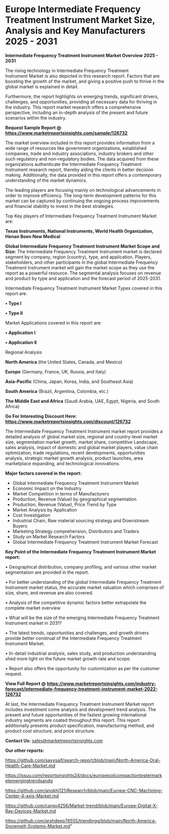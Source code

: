 # Europe Intermediate Frequency Treatment Instrument Market Size, Analysis and Key Manufacturers 2025 - 2031

<Strong> Intermediate Frequency Treatment Instrument Market Overview 2025 - 2031</strong>

The rising technology in Intermediate Frequency Treatment Instrument Market is also depicted in this research report. Factors that are boosting the growth of the market, and giving a positive push to thrive in the global market is explained in detail.

Furthermore, the report highlights on emerging trends, significant drivers, challenges, and opportunities, providing all necessary data for thriving in the industry. This report market research offers a comprehensive perspective, including an in-depth analysis of the present and future scenarios within the industry.

<strong>Request Sample Report @ <a href=https://www.marketreportsinsights.com/sample/126732>https://www.marketreportsinsights.com/sample/126732</a></strong>

The market overview included in this report provides information from a wide range of resources like government organizations, established companies, trade and industry associations, industry brokers and other such regulatory and non-regulatory bodies. The data acquired from these organizations authenticate the Intermediate Frequency Treatment Instrument research report, thereby aiding the clients in better decision making. Additionally, the data provided in this report offers a contemporary understanding of the market dynamics.

The leading players are focusing mainly on technological advancements in order to improve efficiency. The long-term development patterns for this market can be captured by continuing the ongoing process improvements and financial stability to invest in the best strategies.

Top Key players of Intermediate Frequency Treatment Instrument Market are:

<strong>Texas Instruments, National Instruments, World Health Organization, Henan Boen New Medical</strong>

<strong><b>Global Intermediate Frequency Treatment Instrument Market Scope and Size:</b></strong>
The Intermediate Frequency Treatment Instrument market is declared segment by company, region (country), type, and application. Players, stakeholders, and other participants in the global Intermediate Frequency Treatment Instrument market will gain the market scope as they use the report as a powerful resource. The segmental analysis focuses on revenue and product by type and application and the forecast period of 2025-2031.

Intermediate Frequency Treatment Instrument Market Types covered in this report are:

<strong>• Type I

• Type II</strong>

Market Applications covered in this report are:

<strong>• Application I

• Application II</strong> 

Regional Analysis

<strong>North America</strong> (the United States, Canada, and Mexico)

<strong>Europe</strong> (Germany, France, UK, Russia, and Italy)

<strong>Asia-Pacific</strong> (China, Japan, Korea, India, and Southeast Asia)

<strong>South America</strong> (Brazil, Argentina, Colombia, etc.)

<strong>The Middle East and Africa</strong> (Saudi Arabia, UAE, Egypt, Nigeria, and South Africa)

<strong>Go For Interesting Discount Here: <a href=https://www.marketreportsinsights.com/discount/126732>https://www.marketreportsinsights.com/discount/126732</a></strong>

The Intermediate Frequency Treatment Instrument market report provides a detailed analysis of global market size, regional and country-level market size, segmentation market growth, market share, competitive Landscape, sales analysis, impact of domestic and global market players, value chain optimization, trade regulations, recent developments, opportunities analysis, strategic market growth analysis, product launches, area marketplace expanding, and technological innovations.

<strong><b>Major factors covered in the report:</b></strong>
<ul>
  <li>Global Intermediate Frequency Treatment Instrument Market </li>
  <li>Economic Impact on the Industry</li>
  <li>Market Competition in terms of Manufacturers</li>
  <li>Production, Revenue (Value) by geographical segmentation</li>
  <li>Production, Revenue (Value), Price Trend by Type</li>
  <li>Market Analysis by Application</li>
  <li>Cost Investigation</li>
  <li>Industrial Chain, Raw material sourcing strategy and Downstream Buyers</li>
  <li>Marketing Strategy comprehension, Distributors and Traders</li>
  <li>Study on Market Research Factors</li>
  <li>Global Intermediate Frequency Treatment Instrument Market Forecast</li>
</ul>

<strong><b>Key Point of the Intermediate Frequency Treatment Instrument Market report:</b></strong>

• Geographical distribution, company profiling, and various other market segmentation are provided in the report.

• For better understanding of the global Intermediate Frequency Treatment Instrument market status, the accurate market valuation which comprises of size, share, and revenue are also covered.

• Analysis of the competitive dynamic factors better extrapolate the complete market overview

• What will be the size of the emerging Intermediate Frequency Treatment Instrument market in 2031?

• The latest trends, opportunities and challenges, and growth drivers provide better construal of the Intermediate Frequency Treatment Instrument Market.

• In-detail industrial analysis, sales study, and production understanding shed more light on the future market growth rate and scope.

• Report also offers the opportunity for customization as per the customer request.

<strong><b>View Full Report @ <a href=https://www.marketreportsinsights.com/industry-forecast/intermediate-frequency-treatment-instrument-market-2022-126732>https://www.marketreportsinsights.com/industry-forecast/intermediate-frequency-treatment-instrument-market-2022-126732</a></b></strong>


At last, the Intermediate Frequency Treatment Instrument Market report includes investment come analysis and development trend analysis. The present and future opportunities of the fastest growing international industry segments are coated throughout this report. This report additionally presents product specification, manufacturing method, and product cost structure, and price structure.

<strong>Contact Us:</strong>
sales@marketreportsinsights.com

<strong>Our other reports:</strong>

<a href=https://github.com/sayysaif/search-report/blob/main/North-America-Oral-Health-Care-Market.md>https://github.com/sayysaif/search-report/blob/main/North-America-Oral-Health-Care-Market.md</a>

<a href=https://issuu.com/reportsinsights24/docs/europesoilcompactiontestermarketemergingtrendsandg>https://issuu.com/reportsinsights24/docs/europesoilcompactiontestermarketemergingtrendsandg</a>

<a href=https://github.com/anokhi121/Research/blob/main/Europe-CNC-Machining-Center-4-axis-Market.md>https://github.com/anokhi121/Research/blob/main/Europe-CNC-Machining-Center-4-axis-Market.md</a>

<a href=https://github.com/cargo4256/Market-trend/blob/main/Europe-Digital-X-Ray-Devices-Market.md>https://github.com/cargo4256/Market-trend/blob/main/Europe-Digital-X-Ray-Devices-Market.md</a>

<a href=https://github.com/arshdeep76555/trendingg/blob/main/North-America-Snowmelt-Systems-Market.md>https://github.com/arshdeep76555/trendingg/blob/main/North-America-Snowmelt-Systems-Market.md</a>"

